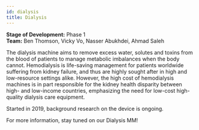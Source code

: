 ```yaml
---
id: dialysis
title: Dialysis
---
```


**Stage of Development:** Phase 1 <br>
**Team:** Ben Thomson, Vicky Vo, Nasser Abukhdei, Ahmad Saleh

The dialysis machine aims to remove excess water, solutes and toxins from the blood of patients to manage metabolic imbalances when the body cannot. Hemodialysis is life-saving management for patients worldwide suffering from kidney failure, and thus are highly sought after in high and low-resource settings alike. However, the high cost of hemodialysis machines is in part responsible for the kidney health disparity between high- and low-income countries, emphasizing the need for low-cost high-quality dialysis care equipment. 

Started in 2019, background research on the device is ongoing. 

For more information, stay tuned on our Dialysis MM!

